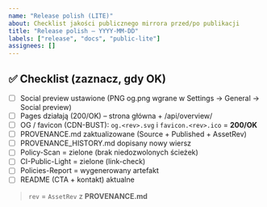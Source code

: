 ```yaml
---
name: "Release polish (LITE)"
about: Checklist jakości publicznego mirrora przed/po publikacji
title: "Release polish – YYYY-MM-DD"
labels: ["release", "docs", "public-lite"]
assignees: []
---
```


## ✅ Checklist (zaznacz, gdy OK)

- [ ] Social preview ustawione (PNG og.png wgrane w Settings → General → Social preview)
- [ ] Pages działają (200/OK) – strona główna + /api/overview/
- [ ] OG / favicon (CDN-BUST): `og.<rev>.svg` i `favicon.<rev>.ico` = **200/OK**
- [ ] PROVENANCE.md zaktualizowane (Source + Published + AssetRev)
- [ ] PROVENANCE_HISTORY.md dopisany nowy wiersz
- [ ] Policy-Scan = zielone (brak niedozwolonych ścieżek)
- [ ] CI-Public-Light = zielone (link-check)
- [ ] Policies-Report = wygenerowany artefakt
- [ ] README (CTA + kontakt) aktualne

> `rev` = `AssetRev` z **PROVENANCE.md**

